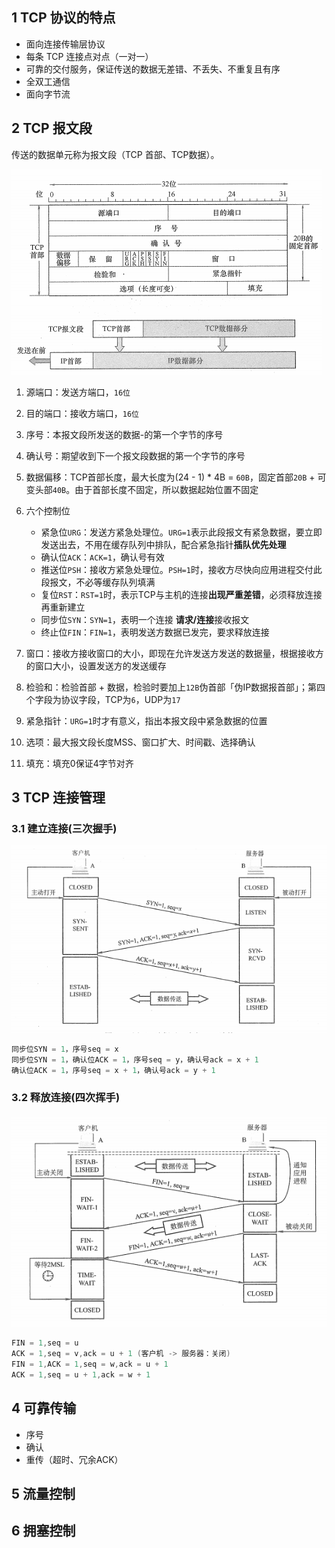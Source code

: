 ## 1 TCP 协议的特点
* 面向连接传输层协议
* 每条 TCP 连接点对点（一对一）
* 可靠的交付服务，保证传送的数据无差错、不丢失、不重复且有序
* 全双工通信
* 面向字节流

## 2 TCP 报文段
传送的数据单元称为报文段（TCP 首部、TCP数据）。

![](../../asset/tcp报文.png)

1. 源端口：发送方端口，`16位`

2. 目的端口：接收方端口，`16位`

3. 序号：本报文段所发送的数据-的第一个字节的序号

4. 确认号：期望收到下一个报文段数据的第一个字节的序号

5. 数据偏移：TCP首部长度，最大长度为(24 - 1) * 4B = `60B`，固定首部`20B` + 可变头部`40B`。由于首部长度不固定，所以数据起始位置不固定
6. 六个控制位
   - 紧急位`URG`：发送方紧急处理位。`URG=1`表示此段报文有紧急数据，要立即发送出去，不用在缓存队列中排队，配合紧急指针**插队优先处理**
   - 确认位`ACK`：`ACK=1`，确认号有效
   - 推送位`PSH`：接收方紧急处理位。`PSH=1`时，接收方尽快向应用进程交付此段报文，不必等缓存队列填满
   - 复位`RST`：`RST=1`时，表示TCP与主机的连接**出现严重差错**，必须释放连接再重新建立
   - 同步位`SYN`：`SYN=1`，表明一个连接 **请求/连接**接收报文
   - 终止位`FIN`：`FIN=1`，表明发送方数据已发完，要求释放连接

7. 窗口：接收方接收窗口的大小，即现在允许发送方发送的数据量，根据接收方的窗口大小，设置发送方的发送缓存
8. 检验和：检验首部 + 数据，检验时要加上`12B`伪首部「伪IP数据报首部」；第四个字段为协议字段，TCP为`6`，UDP为`17`
9. 紧急指针：`URG=1`时才有意义，指出本报文段中紧急数据的位置
10. 选项：最大报文段长度MSS、窗口扩大、时间戳、选择确认
11. 填充：填充0保证4字节对齐

## 3 TCP 连接管理

### 3.1 建立连接(三次握手)

![](../../asset/三次握手.png)

```java
同步位SYN = 1，序号seq = x
同步位SYN = 1，确认位ACK = 1，序号seq = y，确认号ack = x + 1
确认位ACK = 1，序号seq = x + 1，确认号ack = y + 1 
```

### 3.2 释放连接(四次挥手)

![](../../asset/四次挥手.png)

```java
FIN = 1,seq = u
ACK = 1,seq = v,ack = u + 1 (客户机 -> 服务器：关闭)
FIN = 1,ACK = 1,seq = w,ack = u + 1    
ACK = 1,seq = u + 1,ack = w + 1     
```

## 4 可靠传输

* 序号
* 确认
* 重传（超时、冗余ACK）

## 5 流量控制

## 6 拥塞控制